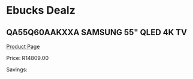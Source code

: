 
# Ebucks Dealz
## QA55Q60AAKXXA SAMSUNG 55" QLED 4K TV
[Product Page](https://www.ebucks.com/web/shop/productSelected.do?prodId=1226732000&catId=363628796)

Price: R14809.00

Savings: 


	